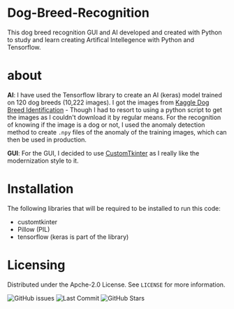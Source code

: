 # Dog-Breed-Recognition
This dog breed recognition GUI and AI developed and created with Python to study and learn creating Artifical Intellegence with Python and Tensorflow.

# about
**AI**: I have used the Tensorflow library to create an AI (keras) model trained on 120 dog breeds (10,222 images).
I got the images from [Kaggle Dog Breed Identification](https://www.kaggle.com/competitions/dog-breed-identification) - Though I had to resort to using a python script to get the images as I couldn't download it by regular means. For the recognition of knowing if the image is a dog or not, I used the anomaly detection method to create `.npy` files of the anomaly of the training images, which can then be used in production.

**GUI**: For the GUI, I decided to use [CustomTkinter](https://github.com/TomSchimansky/CustomTkinter) as I really like the modernization style to it.

# Installation 
The following libraries that will be required to be installed to run this code:
- customtkinter
- Pillow (PIL)
- tensorflow (keras is part of the library)

# Licensing
Distributed under the Apche-2.0 License. See `LICENSE` for more information.


![GitHub issues](https://img.shields.io/github/issues/Jamster3000/Dog-Breed-Recognition)
![Last Commit](https://img.shields.io/github/last-commit/Jamster3000/Dog-Breed-Recognition)
![GitHub Stars](https://img.shields.io/github/stars/Jamster3000/Dog-Breed-Recognition)
